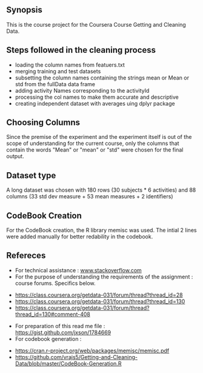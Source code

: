 ## Synopsis

This is the course project for the Coursera Course Getting and Cleaning Data.

## Steps followed in the cleaning process

* loading the column names from featuers.txt
* merging training and test datasets
* subsetting the column names containing the strings mean or Mean or std from the fullData data frame
* adding activity Names corresponding to the activityId
* processing the col names to make them accurate and descriptive
* creating independent dataset with averages uing dplyr package

## Choosing Columns

Since the premise of the experiment and the experiment itself is out of the scope of understanding for the current course, only the columns that contain the words "Mean" or "mean" or "std" were chosen for the final output.

## Dataset type

A long dataset was chosen with 180 rows (30 subjects * 6 activities) and 88 columns (33 std dev measure + 53 mean measures + 2 identifiers)

## CodeBook Creation

For the CodeBook creation, the R library memisc was used. The intial 2 lines were added manually for better redability in the codebook.

## Refereces

* For technical assistance : www.stackoverflow.com
* For the purpose of understanding the requirements of the assignment : course forums. Specifics below.
- https://class.coursera.org/getdata-031/forum/thread?thread_id=28
- https://class.coursera.org/getdata-031/forum/thread?thread_id=130
- https://class.coursera.org/getdata-031/forum/thread?thread_id=130#comment-408
* For preparation of this read me file : https://gist.github.com/jxson/1784669
* For codebook generation :
- https://cran.r-project.org/web/packages/memisc/memisc.pdf
- https://github.com/vrajs5/Getting-and-Cleaning-Data/blob/master/CodeBook-Generation.R


